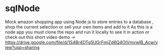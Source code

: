 # sqlNode

Mock amazon shopping app using Node js to store entries to a database , shop the current selection or sell your own items and add to it
As this is a node app you must clone the repo and run it locally to see it in action or check out this short video demo -> https://drive.google.com/file/d/1S4Br4DTg5UGrFmjZd6Q4OIVmvwIB_Acw/view?usp=sharing
